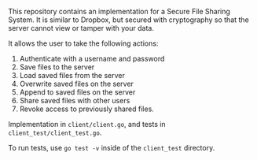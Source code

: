 This repository contains an implementation for a Secure File Sharing System.
It is similar to Dropbox, but secured with cryptography so that the server cannot view or tamper with your data.

It allows the user to take the following actions:
1. Authenticate with a username and password
2. Save files to the server
3. Load saved files from the server
4. Overwrite saved files on the server
5. Append to saved files on the server
6. Share saved files with other users
7. Revoke access to previously shared files.

Implementation in `client/client.go`, and tests in `client_test/client_test.go`.

To run tests, use `go test -v` inside of the `client_test` directory.
